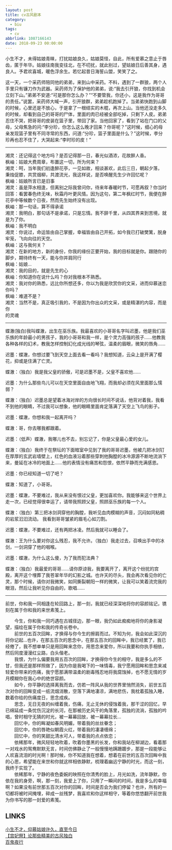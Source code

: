 ```yaml
---
layout: post
title: cv古风剧本
category: 
  - biu
tags: 
  - cv
abbrlink: 1087166143
date: 2018-09-23 00:00:00
---
```



<!--突然迷上了！！！！剧情yy就好了-->



小生不才，未得姑娘青睐，打扰姑娘良久，姑娘莫怪，自此，所有爱慕之意止于唇齿，匿于年华。姑娘往南我变往北，在不叨扰，就此别过，望姑娘日后善其身，遇良人。予君欢喜城，暖色浮余生。若忆起昔日海誓山盟，笑笑了之。  

这一天，一个采药师陪同他的弟弟，来到山中采药。不料，遇到了一群狼，两个人手里只有镰刀作为武器。采药师为了保护他的弟弟，说:“我去引开狼，你找到机会立刻下山。”弟弟不安道:“可是那你怎么办？”“不要管我，你还小，这是我作为哥哥的责任。”说罢，采药师大喊一声，引开狼群，弟弟趁机跑掉了。当弟弟快跑到山脚的时候，心里还是不放心，于是拿了一根结实的木棍，再次上山。当他还没走多久的时候，却看到自己的哥哥的尸体，里面的肉已经被全部吃掉，只剩下人皮。弟弟忍住不哭，把哥哥的皮装在篮子里，带回了家。当他回家了，看到了站在门口的父母，父母焦急的问:“李分珍，你怎么这么晚才回来？你哥呢？”这时候，细心的母亲发现篮子里有不同寻常的东西，问道:“分珍，篮子里面是什么？”这时候，李分珍再也忍不住了，大哭起来:“李时珍的皮！”  

---

湘灵：还记得这个地方吗？是否记得那一日，春光似酒浓，花故醉人香。  
枫岫：姑娘大费周章，布置这一切，所为何来？  
湘灵：呵，当年我们初逢醉花亭，一见如故，相谈甚欢，此后三日，朝起夕落，   秉烛促膝，共赏烟柳，共渡流光，我这样说，是否唤醒先生少许回忆呢？  
枫岫：姑娘所言已是旧事  
湘灵：虽是萍水相逢，但离别之际我曾问你，待来年春暖时节，可愿再叙？你当时回答：看罢春色终无味，秋霜丹叶更风情。因为这句，第二年枫红时节，我便在醉花亭中等候数个日夜，然而先生始终没有出现。  
枫岫：那一句话，算不得承诺  
湘灵：我明白，那句话不是承诺，只是忘情。我不辞千里，从四其界来到苦境，就是为了你。  
枫岫：我不明白  
湘灵：你说过，命运皆由自己掌握，幸福皆由自己开拓，如今我已打破樊篱，脱身牢笼，飞向向往的天空。  
枫岫：这与我何关？  
湘灵：在新的地方，新的身份，你我的缘份正要开始，我的目标就是你。跟随你的脚步，期待终有一天，能与你并肩同行  
枫岫：姑娘...  
湘灵：我的目的，就是先生的心  
枫岫：你知道你在说什么吗？你对我根本不熟悉。  
湘灵：我对你的熟悉，远比你所想还多，你以为我是欣赏你的文采，进而仰慕迷恋你吗？  
枫岫：难道不是？  
湘灵：当然不是，真正吸引我的，不是因为你出众的文采，或是精湛的内容，而是你  
的灵魂   

-----

蝶澈(独白)我叫蝶澈，出生在巫乐族。我最喜欢的小哥哥名字叫迟墨，他是我们巫乐族的年龄最小的男孩子，我的小哥哥和我一样，是个灵力高强的孩子……他教我各种各样的幻术，教我怎样控制幻化成光线的琴弦，温柔的眉眼，微笑的唇角……   

迟墨：蝶澈，你想过要飞到天空上面去看一看吗？我想知道，云朵上是开满了樱花，抑或是住满了亡灵。   

蝶澈：（独白）我是我父皇的骄傲，可是迟墨不是，父皇不喜欢他……   

迟墨：为什么那些鸟儿可以在天空里面自由地飞翔，而我却必须在风里面那么懦弱？   

蝶澈：（独白）迟墨总是望着冰海对岸的方向很长时间不说话，他背对着我，我看不到他的眼睛，不过我可以想象，他的眼睛里面肯定落满了天空上飞鸟的影子。   

迟墨：蝶澈，你想和我一起离开吗？  

蝶澈：哥，你去哪我都跟着。  

迟墨：（低声）蝶澈，我哪儿也不去，别忘记了，你是父皇最心爱的女儿。  

蝶澈：（独白）我终于在祭坛的下面暗室中见到了我的哥哥迟墨，他被几把冰剑钉在厚厚的玄武岩墙壁上，红色的血液沿着那些穿刺他胸膛的冰冷源源不断地流淌下来，曼延在冰冷的地面上……他的表情没有痛苦和怨恨，依然平静而充满感恩。  

迟墨：你已经知道一切了吧？  

蝶澈：知道了，小哥哥。  

迟墨：蝶澈，不要难过，我从来没有恨过父皇，更加喜欢你。我能够来这个世界上走一次，已经觉得很幸运了，请带我照顾父皇，照顾巫乐族的每一个人。  

蝶澈：（独白）第三把冰剑洞穿他的胸膛，我听见血肉模糊的声音，沉闷如同粘稠的岩浆汩汩流动。 我看到哥哥皱紧的眉毛心如刀割。   

迟墨：蝶澈，不要难过，还有两把冰凌。然后我就可以睡会了。   

蝶澈：王为什么要对你这么残忍，我不允许。（独白）我走过去，召唤出手中的冰剑，一剑洞穿了他的咽喉。   

迟墨：蝶澈，为什么这么傻，为了我而犯法典？  

蝶澈：（独白）我最爱的哥哥……请你原谅我，我要离开了，离开这个纷扰的宫殿，离开这个埋葬了我苍翠年华的幻影之城。也许天的尽头，我会再次看见你的亡灵，那个时候，请你对我微笑，如同撕裂朝阳一样的微笑，让我可以笑着流完我的眼泪，然后让我听见你自由的，歌唱……  

-----

 前世，你和我一同相逢在轮回路上，那一刻，我就已经深深地将你的容颜铭记，镌刻在属于你和我的来世素笺上。  

　　今生，你和我一同巧遇在古城径边，那一眼，我仍如此痴痴地将你的身影凝望，描绘在属于你和我的传奇长卷中。  
　　前世的五百次回眸，才换得与你今生的擦肩而过。不知为何，我会如此深沉的将你记起…也许，在那五百次的思念中，在那五百次的回眸中，我已经累了，我已经倦了，我不想单单只是用回眸来念你，用思念来爱你，所以我要和你执手相依，然后同度漫漫红尘路，白头偕老。  
　　我恨，为什么偏要我用五百次的回眸，才换得你今生的相守，我是多么的不甘，但我还是那样照做了，因为你是我喝下的一味情毒，我宁愿用回眸和思念来减轻爱你带来的伤痛，我宁愿那满带温柔的剧毒残忍地将我腐蚀掉，也不愿无情的岁月模糊你在我心中的绝世容颜。  
　　如今，你平静的选择离我而去，仿若一阵风从我的世界里悄然消失，前世五百次对你的回眸变成一纸流烟消散，空落下满地凄凉，满地悲伤，我枕着孤独入睡，数着你给的伤痛度日，思念成疾。  
　　思念，无日无夜的纠缠着我，伤痛，无止无休的侵蚀着我，那干涩的回忆，早已绵延成一条忧伤沉淀的长河，在那被历史风干的角落里，孤独的流淌，孤独的吟唱，曾时相守无猜的时光，被一幕幕回放，被一幕幕拉长…  
　　回忆中，你的眸凝如春风明媚，带着我的丝丝眷念；  
　　回忆中，你的唇艳似朝霞火红，带着我的凄凄缠绵；  
　　回忆中，你的笑甜比清水可人，带着我的点点依恋；  
　　依稀那年，微风轻轻地吹着，吹着你墨黑的长发，你和我站在柳湖边，看着那一对戏水的鸳鸯默默无言，时间仿佛静止了一般慢慢地蹒跚踱步，那是一段能够让人欢喜流泪的时光啊！那时候，你不知道我在想着，想着在前世的五百次回眸中我的心思，希望能在来世和你就这样相依静默，梳理着幽远宁静的时光，而这一刻，我终于实现了。  
　　依稀那年，宁静的夜色委婉的映照在你清秀的脸上，月光如洗，流年静默，你依在我的身旁，啊，那一刻，我爱上了你，只用了一瞬间的时间，我是多么的幸福啊？如果没有前世那五百次对你的回眸，时间是否会为我们停留？也许，所有的一切都将被时间掩埋，碎成一丝残梦，我喜欢和你这样相守，等着你悠悠翻开前世我为你书写的那一封爱的素笺。  



## LINKS

[小生不才，仰慕姑娘许久，直至今日](https://www.lkxin.cn/archives/234.html)  
[【宫妃祭】论那些精美的古风独白](https://tieba.baidu.com/p/4633724261?red_tag=0052093016)  
[百鬼夜行](https://y.qq.com/n/yqq/song/002QopfF3YHIML.html)  

